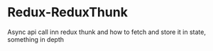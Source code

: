 # Redux-ReduxThunk
Async api call inn redux thunk and how to fetch and store it in state, something in depth
